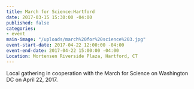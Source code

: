 ```yaml
---
title: March for Science:Hartford
date: 2017-03-15 15:30:00 -04:00
published: false
categories:
- event
main-image: "/uploads/march%20for%20science%203.jpg"
event-start-date: 2017-04-22 12:00:00 -04:00
event-end-date: 2017-04-22 15:00:00 -04:00
Location: Mortensen Riverside Plaza, Hartford, CT
---
```


Local gathering in cooperation with the March for Science on Washington DC on April 22, 2017. 